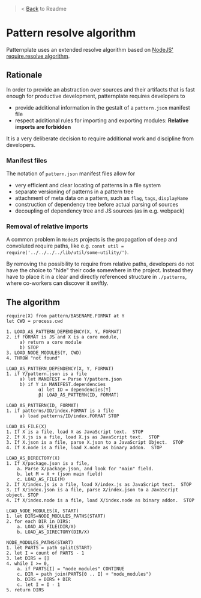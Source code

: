 > < [Back](./readme.md) to Readme

# Pattern resolve algorithm

Patternplate uses an extended resolve algorithm based on [NodeJS' require.resolve algorithm](https://nodejs.org/docs/latest/api/modules.html#modules_all_together).

## Rationale

In order to provide an abstraction over sources and their artifacts that is fast enough for productive development, patternplate requires developers to

*  provide additional information in the gestalt of a `pattern.json` manifest file
*  respect additional rules for importing and exporting modules: **Relative imports are forbidden**

It is a very deliberate decision to require additional work and discipline from developers.

### Manifest files

The notation of `pattern.json` manifest files allow for

*  very efficient and clear locating of patterns in a file system
*  separate versioning of patterns in a pattern tree
*  attachment of meta data on a pattern, such as `flag`, `tags`, `displayName`
*  construction of dependency tree before actual parsing of sources
*  decoupling of dependency tree and JS sources (as in e.g. webpack)

### Removal of relative imports

A common problem in `NodeJS` projects is the propagation of deep and convoluted
require paths, like e.g. `const util = require('../../../../lib/util/some-utility/')`.

By removing the possibility to require from relative paths, developers do not have the choice
to "hide" their code somewhere in the project. Instead they have to place it in a clear and directly referenced structure in `./patterns`, where co-workers can discover it swiftly.


## The algorithm

```
require(X) from pattern/BASENAME.FORMAT at Y
let CWD = process.cwd

1. LOAD_AS_PATTERN_DEPENDENCY(X, Y, FORMAT)
2. if FORMAT is JS and X is a core module,
	 a) return a core module
	 b) STOP
3. LOAD_NODE_MODULES(Y, CWD)
4. THROW "not found"

LOAD_AS_PATTERN_DEPENDENCY(X, Y, FORMAT)
1. if Y/pattern.json is a file
	 a) let MANIFEST = Parse Y/pattern.json
	 b) if Y in MANIFEST.dependencies
			α) let ID = dependencies[Y]
			β) LOAD_AS_PATTERN(ID, FORMAT)

LOAD_AS_PATTERN(ID, FORMAT)
1. if patterns/ID/index.FORMAT is a file
	 a) load patterns/ID/index.FORMAT STOP

LOAD_AS_FILE(X)
1. If X is a file, load X as JavaScript text.  STOP
2. If X.js is a file, load X.js as JavaScript text.  STOP
3. If X.json is a file, parse X.json to a JavaScript Object.  STOP
4. If X.node is a file, load X.node as binary addon.  STOP

LOAD_AS_DIRECTORY(X)
1. If X/package.json is a file,
	a. Parse X/package.json, and look for "main" field.
	b. let M = X + (json main field)
	c. LOAD_AS_FILE(M)
2. If X/index.js is a file, load X/index.js as JavaScript text.  STOP
3. If X/index.json is a file, parse X/index.json to a JavaScript object. STOP
4. If X/index.node is a file, load X/index.node as binary addon.  STOP

LOAD_NODE_MODULES(X, START)
1. let DIRS=NODE_MODULES_PATHS(START)
2. for each DIR in DIRS:
	a. LOAD_AS_FILE(DIR/X)
	b. LOAD_AS_DIRECTORY(DIR/X)

NODE_MODULES_PATHS(START)
1. let PARTS = path split(START)
2. let I = count of PARTS - 1
3. let DIRS = []
4. while I >= 0,
	a. if PARTS[I] = "node_modules" CONTINUE
	c. DIR = path join(PARTS[0 .. I] + "node_modules")
	b. DIRS = DIRS + DIR
	c. let I = I - 1
5. return DIRS
```

